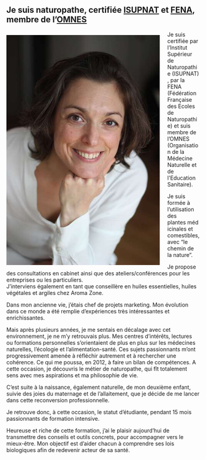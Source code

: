 ## Je suis naturopathe, certifiée [ISUPNAT](https://isupnat-naturopathie.fr/) et [FENA](http://lafena.fr/ "Fédération Française des Ecoles de Naturopathie"), membre de l’[OMNES](https://www.omnes.fr/ "Organisation de la Médecine Naturelle et de l’Education Sanitaire")

<div style="float:left;padding:10px 20px 10px 0"><img src="/images/magali-mane-billiet-400px.jpg" width="400" /></div>

Je suis certifiée par l’Institut Supérieur de Naturopathie (ISUPNAT), par la FENA (Fédération Française des Ecoles de Naturopathie) et suis membre de l’OMNES (Organisation de la Médecine Naturelle et de l'Education Sanitaire).

Je suis formée à l’utilisation des plantes médicinales et comestibles, avec “le chemin de la nature”.

Je propose des consultations en cabinet ainsi que des ateliers/conférences pour les entreprises ou les particuliers.  
J’interviens également en tant que conseillère en huiles essentielles, huiles végétales et argiles chez Aroma Zone.

Dans mon ancienne vie, j’étais chef de projets marketing. Mon évolution dans ce monde a été remplie d’expériences très intéressantes et enrichissantes.

Mais après plusieurs années, je me sentais en décalage avec cet environnement, je ne m’y retrouvais plus. Mes centres d’intérêts, lectures ou formations personnelles s’orientaient de plus en plus sur les médecines naturelles, l’écologie et l’alimentation-santé. Ces sujets passionnants m’ont progressivement amenée à réfléchir autrement et à rechercher une cohérence. Ce qui me poussa, en 2012, à faire un bilan de compétences. A cette occasion, je découvris le métier de naturopathe, qui fît totalement sens avec mes aspirations et ma philosophie de vie.

C’est suite à la naissance, également naturelle, de mon deuxième enfant, suivie des joies du maternage et de l’allaitement, que je décide de me lancer dans cette reconversion professionnelle.

Je retrouve donc, à cette occasion, le statut d’étudiante, pendant 15 mois passionnants de formation intensive.

Heureuse et riche de cette formation, j’ai le plaisir aujourd’hui de transmettre des conseils et outils concrets, pour accompagner vers le mieux-être. Mon objectif est d’aider chacun à comprendre ses lois biologiques afin de redevenir acteur de sa santé.
